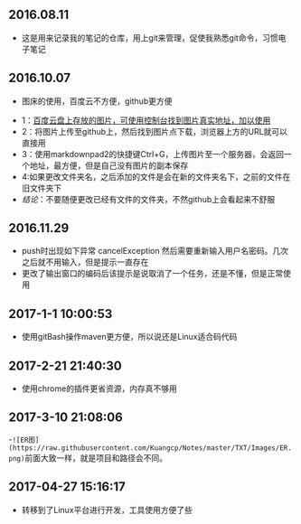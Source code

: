 ## 2016.08.11
- 这是用来记录我的笔记的仓库，用上git来管理，促使我熟悉git命令，习惯电子笔记

## 2016.10.07
- 图床的使用，百度云不方便，github更方便
* 1：[百度云盘上存放的图片，可使用控制台找到图片真实地址，加以使用](http://pan.baidu.com/s/1c2FVvaC#list/path=%2FMD_Images)
* 2：将图片上传至github上，然后找到图片点下载，浏览器上方的URL就可以直接用
* 3：使用markdownpad2的快捷键Ctrl+G，上传图片至一个服务器，会返回一个地址，最方便，但是自己没有图片的副本保存
* 4:如果更改文件夹名，之后添加的文件是会在新的文件夹名下，之前的文件在旧文件夹下
* *结论*：不要随便更改已经有文件的文件夹，不然github上会看起来不舒服

## 2016.11.29
* push时出现如下异常 cancelException 然后需要重新输入用户名密码。几次之后就不用输入，但是提示一直存在
* 更改了输出窗口的编码后该提示是说取消了一个任务，还是不懂，但是正常使用

## 2017-1-1 10:00:53
- 使用gitBash操作maven更方便，所以说还是Linux适合码代码

## 2017-2-21 21:40:30
- 使用chrome的插件更省资源，内存真不够用

## 2017-3-10 21:08:06
-`![ER图](https://raw.githubusercontent.com/Kuangcp/Notes/master/TXT/Images/ER.png)`前面大致一样，就是项目和路径会不同。

## 2017-04-27 15:16:17
- 转移到了Linux平台进行开发，工具使用方便了些
 
